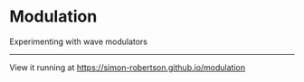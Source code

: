 # Modulation

Experimenting with wave modulators

---

View it running at https://simon-robertson.github.io/modulation
